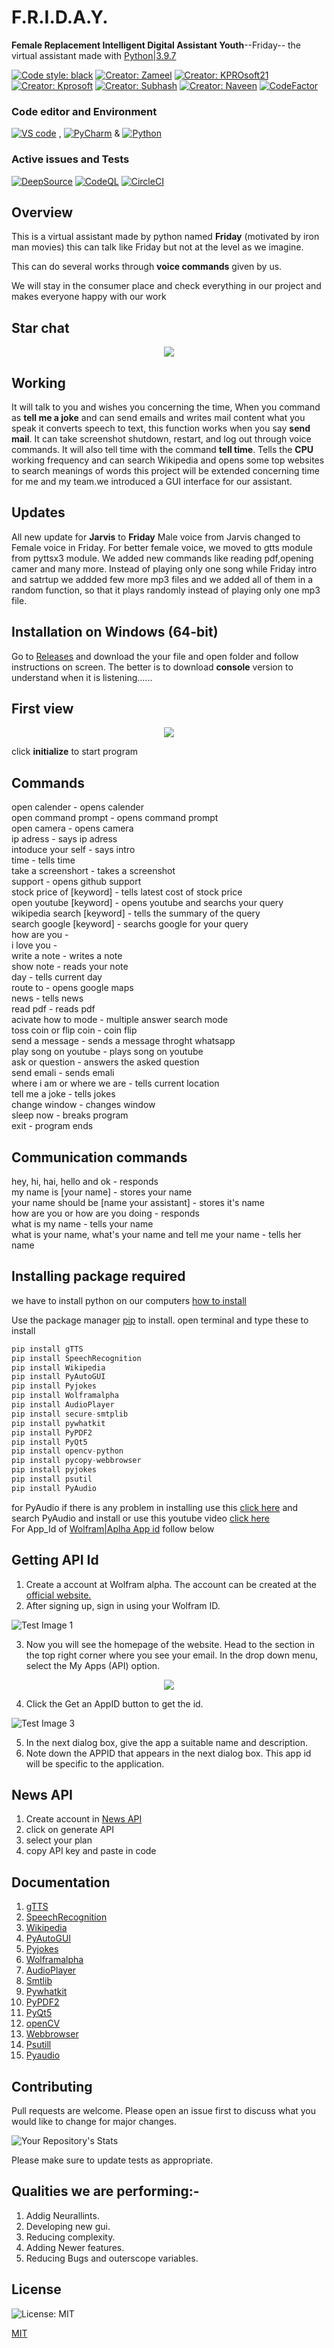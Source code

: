 # F.R.I.D.A.Y.
**Female Replacement Intelligent Digital Assistant Youth**--Friday--
 the virtual assistant made with [Python|3.9.7](https://www.python.org/downloads/release/python-397/)
 
[![Code style: black](https://img.shields.io/badge/code%20style-black-000000.svg)](https://github.com/psf/black)
[![Creator: Zameel](https://img.shields.io/badge/creator-Zameel-darkblue)](https://github.com/Zameel-Byte)
[![Creator: KPROsoft21](https://img.shields.io/badge/creator-GREAT-GRANDMASTER-DA'AMAN-darkblue)](https://github.com/kprosoft21)
[![Creator: Kprosoft](https://img.shields.io/badge/creator-HackaKPRO-darkred)](https://github.com/kprosoft)
[![Creator: Subhash](https://img.shields.io/badge/creator-vijaysubhash-darkblue)](https://github.com/vijaysubhash)
[![Creator: Naveen](https://img.shields.io/badge/creator-Naveen-darkblue)](https://github.com/Nawin14365)
[![CodeFactor](https://www.codefactor.io/repository/github/just-innovative-bro/f.r.i.d.a.y/badge)](https://www.codefactor.io/repository/github/just-innovative-bro/f.r.i.d.a.y)
### Code editor and Environment
[![VS code](https://img.shields.io/badge/vscode-143?style=for-the-badge&logo=visualstudiocode&logoColor=blue&color=green&labelColor=black)](https://code.visualstudio.com/) , [![PyCharm](https://img.shields.io/badge/pycharm-143?style=for-the-badge&logo=pycharm&logoColor=black&color=black&labelColor=green)](https://www.jetbrains.com/pycharm/)
& [![Python](https://img.shields.io/badge/python-3670A0?style=for-the-badge&logo=python&logoColor=ffdd54)](https://www.python.org/)

### Active issues and Tests

[![DeepSource](https://deepsource.io/gh/just-innovative-bro/F.R.I.D.A.Y.svg/?label=active+issues&show_trend=true&token=f3jHPhnaIrNqz_PueZUY74M-)](https://deepsource.io/gh/just-innovative-bro/F.R.I.D.A.Y/?ref=repository-badge)  [![CodeQL](https://github.com/just-innovative-bro/F.R.I.D.A.Y/actions/workflows/codeql-analysis.yml/badge.svg)](https://github.com/just-innovative-bro/F.R.I.D.A.Y/actions/workflows/codeql-analysis.yml)  [![CircleCI](https://circleci.com/gh/just-innovative-bro/F.R.I.D.A.Y/tree/main.svg?style=svg)](https://circleci.com/gh/just-innovative-bro/F.R.I.D.A.Y/tree/main)

## Overview
This is a virtual assistant made by python named **Friday** (motivated by iron man movies)
this can talk like Friday but not at the level as we imagine.                                            

This can do several works through **voice commands** given by us.

We will stay in the consumer place and check everything in our project and makes everyone 
happy with our work

## Star chat
<p align="center"><img src="https://starchart.cc/just-innovative-bro/F.R.I.D.A.Y.svg"></p>

## Working
It will talk to you and wishes you concerning the time,
When you command as **tell me a joke** and can send emails and writes mail content what you speak it converts speech to text, this function works when you say **send mail**. It can take screenshot shutdown, restart, and log out through voice commands. It will also tell time with the command **tell time**. Tells the **CPU** working frequency and can search Wikipedia and opens some top websites to search meanings of words this project will be extended concerning time for me and my team.we introduced a GUI interface for our assistant.

## Updates
All new update for **Jarvis** to **Friday**
Male voice from Jarvis changed to Female voice in Friday.
For better female voice, we moved to gtts module from pyttsx3 module.
We added new commands like reading pdf,opening camer and many more.
Instead of playing only one song while Friday intro and satrtup we addded few more mp3 files and we added all of them in a random function, so that it plays randomly instead of playing only one mp3 file.

## Installation on Windows (64-bit)
Go to [Releases](https://github.com/https-github-com-zameel28/F.R.I.D.A.Y/releases) and download the your file and open folder and follow instructions on screen.
The better is to download **console** version to understand when it is listening......
## First view
<p align = "center"><img src="https://i.ibb.co/qkQZP8Y/Screenshot-2021-10-30-125722.jpg"></p>

click **initialize** to start program

## Commands
open calender - opens calender  
open command prompt - opens command prompt   
open camera - opens camera  
ip adress - says ip adress  
intoduce your self - says intro  
time - tells time  
take a screenshort - takes a screenshot  
support - opens github support  
stock price of [keyword] - tells latest cost of stock price  
open youtube [keyword] - opens youtube and searchs your query  
wikipedia search [keyword] - tells the summary of the query  
search google [keyword] - searchs google for your query    
how are you -   
i love you -   
write a note - writes a note   
show note - reads your note  
day - tells current day   
route to - opens google maps   
news - tells news  
read pdf - reads pdf  
acivate how to mode - multiple answer search mode  
toss coin or flip coin - coin flip   
send a message - sends a message throght whatsapp  
play song on youtube - plays song on youtube  
ask or question - answers the asked question  
send emali - sends emali   
where i am or where we are - tells current location  
tell me a joke - tells jokes  
change window - changes window    
sleep now - breaks program  
exit - program ends  


## Communication commands
hey, hi, hai, hello and ok - responds  
my name is [your name] - stores your name  
your name should be [name your assistant] - stores it's name     
how are you  or how are you doing - responds  
what is my name - tells your name    
what is your name,  what's your name and tell me your name  - tells her name  
                                                                                                                                                                                 
## Installing package required
we have to install python on our computers [how to install](https://www.youtube.com/watch?v=uDbDIhR76H4&t=13s)

Use the package manager [pip](https://pip.pypa.io/en/stable/) to install.
open terminal and type these to install

```python
pip install gTTS
pip install SpeechRecognition
pip install Wikipedia
pip install PyAutoGUI
pip install Pyjokes
pip install Wolframalpha 
pip install AudioPlayer
pip install secure-smtplib
pip install pywhatkit
pip install PyPDF2
pip install PyQt5
pip install opencv-python
pip install pycopy-webbrowser
pip install pyjokes
pip install psutil
pip install PyAudio
```
for PyAudio if there is any problem in installing use this [click here](https://www.lfd.uci.edu/~gohlke/pythonlibs/) and search PyAudio and install
or use this youtube video [click here](https://www.youtube.com/watch?v=-3am_5jMzJ4&t=307s)                                                                              
For App_Id of [Wolfram|Aplha App id](https://www.wolframalpha.com/) follow below                              
                                                                                                         
## Getting API Id

1. Create a account at Wolfram alpha. The account can be created at the [official website.](https://www.wolframalpha.com/)                                                                                            
2. After signing up, sign in using your Wolfram ID.

![Test Image 1](https://media.geeksforgeeks.org/wp-content/uploads/20191001183258/Screenshot-734-1024x214.png)                                  

3. Now you will see the homepage of the website. Head to the section in the top right corner where you see your email. In the drop down menu, select the My Apps (API) option.

<p align="center"><img src="https://media.geeksforgeeks.org/wp-content/uploads/20191001183957/Screenshot-818.png"></p>



4. Click the Get an AppID button to get the id.                                                 

![Test Image 3](https://media.geeksforgeeks.org/wp-content/uploads/20191001184339/Screenshot-920.png)

5. In the next dialog box, give the app a suitable name and description.
6. Note down the APPID that appears in the next dialog box. This app id will be specific to the application.

## News API
1. Create account in [News API](https://newsapi.org/)
2. click on generate API
3. select your plan
4. copy API key and paste in code


## Documentation
1. [gTTS](https://pypi.org/project/gTTS/)
2. [SpeechRecognition](https://pypi.org/project/SpeechRecognition/)
3. [Wikipedia](https://pypi.org/project/wikipedia/)
4. [PyAutoGUI](https://pypi.org/project/PyAutoGUI/)
5. [Pyjokes](https://pypi.org/project/pyjokes/)
6. [Wolframalpha](https://pypi.org/project/wolframalpha/)
7. [AudioPlayer](https://pypi.org/project/audioplayer/)
8. [Smtlib](https://pypi.org/project/secure-smtplib/)
9. [Pywhatkit](https://pypi.org/project/pywhatkit/)
10. [PyPDF2](https://pypi.org/project/PyPDF2/)
11. [PyQt5](https://pypi.org/project/PyQt5/)
12. [openCV](https://pypi.org/project/opencv-python/)
13. [Webbrowser](https://pypi.org/project/pycopy-webbrowser/)
14. [Psutill](https://pypi.org/project/psutil/)
15. [Pyaudio](https://pypi.org/project/PyAudio/)


## Contributing
Pull requests are welcome. Please open an issue first to discuss what you would like to change for major changes.

![Your Repository's Stats](https://contrib.rocks/image?repo=kprosoft21/F.R.I.D.A.Y)

Please make sure to update tests as appropriate.

## Qualities we are performing:-
1. Addig Neurallints.
2. Developing new gui.
3. Reducing complexity.
4. Adding Newer features.
5. Reducing Bugs and outerscope variables.


## License
![License: MIT](https://img.shields.io/badge/License-MIT-yellow.svg)

[MIT](https://github.com/just-innovative-bro/F.R.I.D.A.Y/blob/main/LICENSE)
